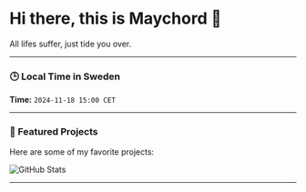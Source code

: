 # Hi there, this is Maychord 👋

All lifes suffer, just tide you over.

---

### 🕒 Local Time in Sweden
**Time:** `2024-11-18 15:00 CET`

---

### 🌟 Featured Projects
Here are some of my favorite projects:

![GitHub Stats](https://github-readme-stats.vercel.app/api?username=Maychord&show_icons=true&theme=radical)

---
